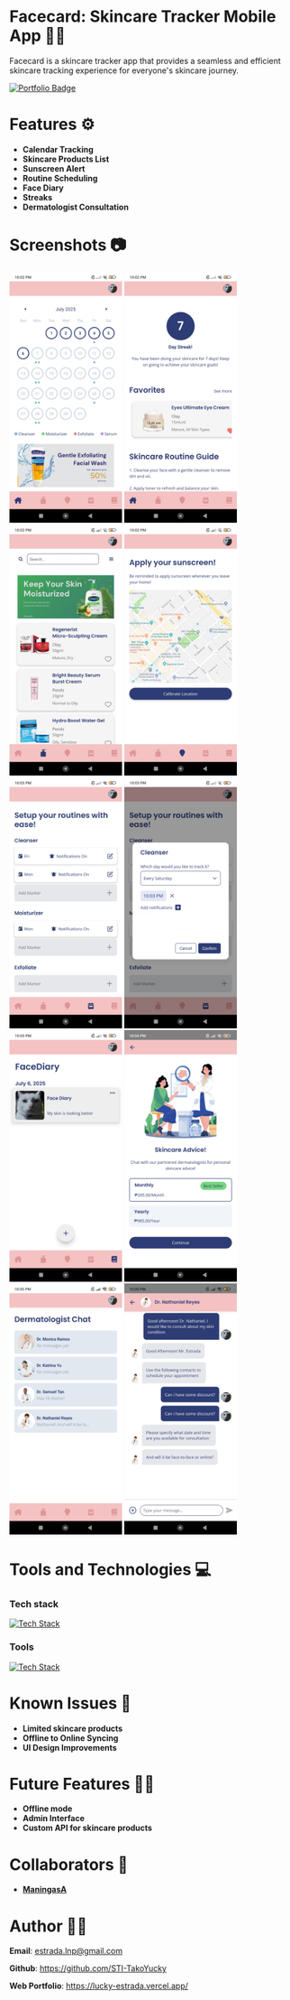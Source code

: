 # Facecard: Skincare Tracker Mobile App 👩👨

Facecard is a skincare tracker app that provides a seamless and efficient skincare tracking experience for everyone's skincare journey.

<a href="[https://cuisine-hero.vercel.app/](https://expo.dev/accounts/luckyestrada/projects/facecard/builds/f3adae41-14f5-4e3d-b85f-db76f88bad74)"><img src="https://img.shields.io/badge/APK_Download-blue?style=for-the-badge" alt="Portfolio Badge" /></a>

# Features ⚙️ 
- **Calendar Tracking**
- **Skincare Products List**
- **Sunscreen Alert**
- **Routine Scheduling**
- **Face Diary**
- **Streaks**
- **Dermatologist Consultation**



# Screenshots 📷

<img src="./project-screenshots/ss_1.jpg" alt="Screenshot 1" width="200" />
<img src="./project-screenshots/ss_2.jpg" alt="Screenshot 2" width="200" />
<img src="./project-screenshots/ss_3.jpg" alt="Screenshot 3" width="200" />
<img src="./project-screenshots/ss_5.jpg" alt="Screenshot 5" width="200" />
<img src="./project-screenshots/ss_6.jpg" alt="Screenshot 6" width="200" />
<img src="./project-screenshots/ss_7.jpg" alt="Screenshot 7" width="200" />
<img src="./project-screenshots/ss_8.jpg" alt="Screenshot 8" width="200" />
<img src="./project-screenshots/ss_9.jpg" alt="Screenshot 9" width="200" />
<img src="./project-screenshots/ss_10.jpg" alt="Screenshot 10" width="200" />
<img src="./project-screenshots/ss_11.jpg" alt="Screenshot 11" width="200" />



# Tools and Technologies 💻
### Tech stack
[![Tech Stack](https://skillicons.dev/icons?i=js,react,firebase,redux)](https://skillicons.dev)
### Tools
[![Tech Stack](https://skillicons.dev/icons?i=vscode,figma,expo)](https://skillicons.dev)


# Known Issues 🔧
- **Limited skincare products**
- **Offline to Online Syncing**
- **UI Design Improvements**


# Future Features 👨‍🏭
- **Offline mode**
- **Admin Interface**
- **Custom API for skincare products**

# Collaborators 👥
- **<a href="https://github.com/ManingasA">ManingasA</a>**

# Author 👨‍💼
**Email**: estrada.lnp@gmail.com

**Github**: https://github.com/STI-TakoYucky

**Web Portfolio**: https://lucky-estrada.vercel.app/

